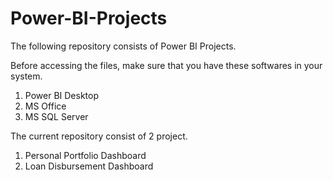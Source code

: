 # Power-BI-Projects

The following repository consists of Power BI Projects.

Before accessing the files, make sure that you have these softwares in your system.
1. Power BI Desktop
2. MS Office
3. MS SQL Server

The current repository consist of 2 project.
1. Personal Portfolio Dashboard
2. Loan Disbursement Dashboard
